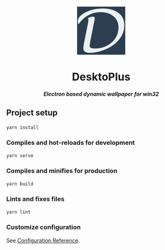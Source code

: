 <p align="center">
  <img width="128" src="public/logo.png">
</p>
<h1 align="center">DesktoPlus</h1>
<h5 align="center">Electron based dynamic wallpaper for win32</h5>

## Project setup
```
yarn install
```

### Compiles and hot-reloads for development
```
yarn serve
```

### Compiles and minifies for production
```
yarn build
```

### Lints and fixes files
```
yarn lint
```

### Customize configuration
See [Configuration Reference](https://cli.vuejs.org/config/).
